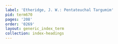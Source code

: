 ```yaml
---
label: 'Etheridge, J. W.: Pentateuchal Targumim'
pid: term670
pages: '208'
order: '0269'
layout: generic_index_term
collection: index-headings
---
```

